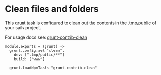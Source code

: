 
# Clean files and folders

This grunt task is configured to clean out the contents in the .tmp/public of your
sails project.

For usage docs see: [grunt-contrib-clean](https://github.com/gruntjs/grunt-contrib-clean)

    module.exports = (grunt) ->
      grunt.config.set "clean",
        dev: [".tmp/public/**"]
        build: ["www"]

      grunt.loadNpmTasks "grunt-contrib-clean"
